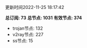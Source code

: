 更新时间2022-11-25 18:17:42

**总订阅: 73**
**总节点: 1031**
**有效节点: 374**
- trojan节点: 132
- v2ray节点: 227
- ss节点: 15
